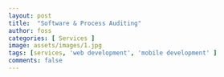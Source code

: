 ```yaml
---
layout: post
title:  "Software & Process Auditing"
author: foss
categories: [ Services ]
image: assets/images/1.jpg
tags: [services, 'web development', 'mobile development' ]
comments: false
---
```

